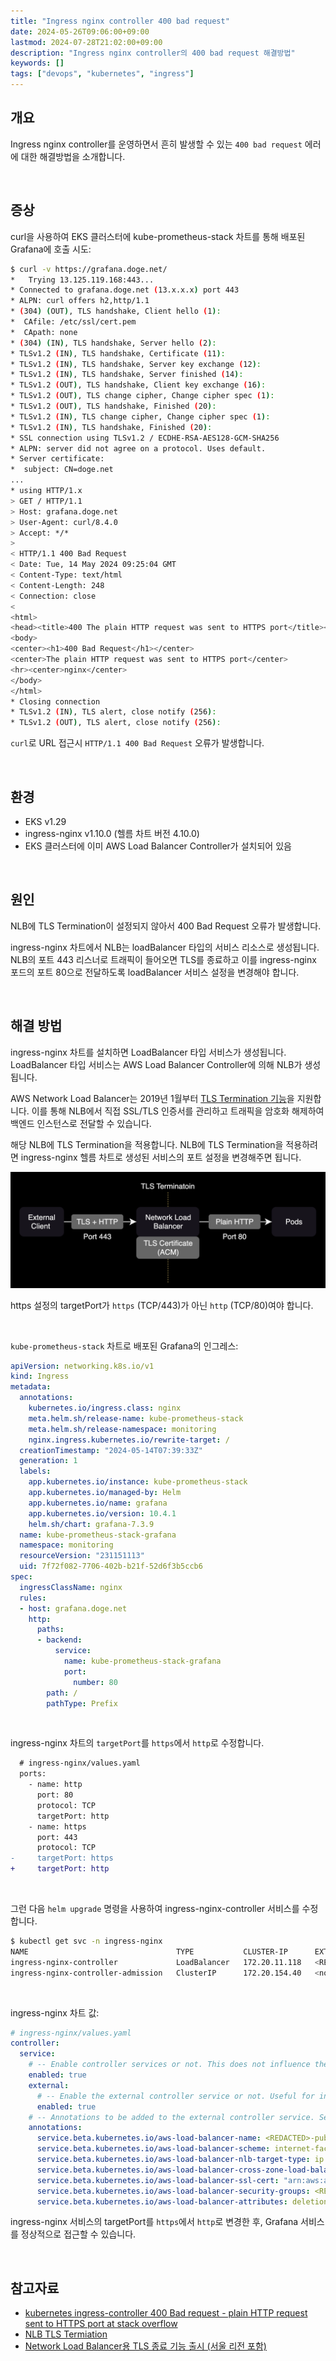 ```yaml
---
title: "Ingress nginx controller 400 bad request"
date: 2024-05-26T09:06:00+09:00
lastmod: 2024-07-28T21:02:00+09:00
description: "Ingress nginx controller의 400 bad request 해결방법"
keywords: []
tags: ["devops", "kubernetes", "ingress"]
---
```


## 개요

Ingress nginx controller를 운영하면서 흔히 발생할 수 있는 `400 bad request` 에러에 대한 해결방법을 소개합니다.

&nbsp;

## 증상

curl을 사용하여 EKS 클러스터에 kube-prometheus-stack 차트를 통해 배포된 Grafana에 호출 시도:

```bash
$ curl -v https://grafana.doge.net/
*   Trying 13.125.119.168:443...
* Connected to grafana.doge.net (13.x.x.x) port 443
* ALPN: curl offers h2,http/1.1
* (304) (OUT), TLS handshake, Client hello (1):
*  CAfile: /etc/ssl/cert.pem
*  CApath: none
* (304) (IN), TLS handshake, Server hello (2):
* TLSv1.2 (IN), TLS handshake, Certificate (11):
* TLSv1.2 (IN), TLS handshake, Server key exchange (12):
* TLSv1.2 (IN), TLS handshake, Server finished (14):
* TLSv1.2 (OUT), TLS handshake, Client key exchange (16):
* TLSv1.2 (OUT), TLS change cipher, Change cipher spec (1):
* TLSv1.2 (OUT), TLS handshake, Finished (20):
* TLSv1.2 (IN), TLS change cipher, Change cipher spec (1):
* TLSv1.2 (IN), TLS handshake, Finished (20):
* SSL connection using TLSv1.2 / ECDHE-RSA-AES128-GCM-SHA256
* ALPN: server did not agree on a protocol. Uses default.
* Server certificate:
*  subject: CN=doge.net
...
* using HTTP/1.x
> GET / HTTP/1.1
> Host: grafana.doge.net
> User-Agent: curl/8.4.0
> Accept: */*
>
< HTTP/1.1 400 Bad Request
< Date: Tue, 14 May 2024 09:25:04 GMT
< Content-Type: text/html
< Content-Length: 248
< Connection: close
<
<html>
<head><title>400 The plain HTTP request was sent to HTTPS port</title></head>
<body>
<center><h1>400 Bad Request</h1></center>
<center>The plain HTTP request was sent to HTTPS port</center>
<hr><center>nginx</center>
</body>
</html>
* Closing connection
* TLSv1.2 (IN), TLS alert, close notify (256):
* TLSv1.2 (OUT), TLS alert, close notify (256):
```

`curl`로 URL 접근시 `HTTP/1.1 400 Bad Request` 오류가 발생합니다.

&nbsp;

## 환경

- EKS v1.29
- ingress-nginx v1.10.0 (헬름 차트 버전 4.10.0)
- EKS 클러스터에 이미 AWS Load Balancer Controller가 설치되어 있음

&nbsp;

## 원인

NLB에 TLS Termination이 설정되지 않아서 400 Bad Request 오류가 발생합니다.

ingress-nginx 차트에서 NLB는 loadBalancer 타입의 서비스 리소스로 생성됩니다. NLB의 포트 443 리스너로 트래픽이 들어오면 TLS를 종료하고 이를 ingress-nginx 포드의 포트 80으로 전달하도록 loadBalancer 서비스 설정을 변경해야 합니다.

&nbsp;

## 해결 방법

ingress-nginx 차트를 설치하면 LoadBalancer 타입 서비스가 생성됩니다. LoadBalancer 타입 서비스는 AWS Load Balancer Controller에 의해 NLB가 생성됩니다.

AWS Network Load Balancer는 2019년 1월부터 [TLS Termination 기능](https://aws.amazon.com/ko/blogs/korea/new-tls-termination-for-network-load-balancers/)을 지원합니다. 이를 통해 NLB에서 직접 SSL/TLS 인증서를 관리하고 트래픽을 암호화 해제하여 백엔드 인스턴스로 전달할 수 있습니다.

해당 NLB에 TLS Termination을 적용합니다. NLB에 TLS Termination을 적용하려면 ingress-nginx 헬름 차트로 생성된 서비스의 포트 설정을 변경해주면 됩니다.

![NLB의 TLS Termination](./1.png)

https 설정의 targetPort가 `https` (TCP/443)가 아닌 `http` (TCP/80)여야 합니다.

&nbsp;

`kube-prometheus-stack` 차트로 배포된 Grafana의 인그레스:

```yaml
apiVersion: networking.k8s.io/v1
kind: Ingress
metadata:
  annotations:
    kubernetes.io/ingress.class: nginx
    meta.helm.sh/release-name: kube-prometheus-stack
    meta.helm.sh/release-namespace: monitoring
    nginx.ingress.kubernetes.io/rewrite-target: /
  creationTimestamp: "2024-05-14T07:39:33Z"
  generation: 1
  labels:
    app.kubernetes.io/instance: kube-prometheus-stack
    app.kubernetes.io/managed-by: Helm
    app.kubernetes.io/name: grafana
    app.kubernetes.io/version: 10.4.1
    helm.sh/chart: grafana-7.3.9
  name: kube-prometheus-stack-grafana
  namespace: monitoring
  resourceVersion: "231151113"
  uid: 7f72f082-7706-402b-b21f-52d6f3b5ccb6
spec:
  ingressClassName: nginx
  rules:
  - host: grafana.doge.net
    http:
      paths:
      - backend:
          service:
            name: kube-prometheus-stack-grafana
            port:
              number: 80
        path: /
        pathType: Prefix
```

&nbsp;

ingress-nginx 차트의 `targetPort`를 `https`에서 `http`로 수정합니다.

```diff
  # ingress-nginx/values.yaml
  ports:
    - name: http
      port: 80
      protocol: TCP
      targetPort: http
    - name: https
      port: 443
      protocol: TCP
-     targetPort: https
+     targetPort: http
```

&nbsp;

그런 다음 `helm upgrade` 명령을 사용하여 ingress-nginx-controller 서비스를 수정합니다.

```bash
$ kubectl get svc -n ingress-nginx
NAME                                 TYPE           CLUSTER-IP      EXTERNAL-IP                                   PORT(S)                      AGE
ingress-nginx-controller             LoadBalancer   172.20.11.118   <REDACTED>.elb.ap-northeast-2.amazonaws.com   80:30948/TCP,443:30608/TCP   138m
ingress-nginx-controller-admission   ClusterIP      172.20.154.40   <none>                                        443/TCP                      4h17m
```

&nbsp;

ingress-nginx 차트 값:

```yaml
# ingress-nginx/values.yaml
controller:
  service:
    # -- Enable controller services or not. This does not influence the creation of either the admission webhook or the metrics service.
    enabled: true
    external:
      # -- Enable the external controller service or not. Useful for internal-only deployments.
      enabled: true
    # -- Annotations to be added to the external controller service. See `controller.service.internal.annotations` for annotations to be added to the internal controller service.
    annotations:
      service.beta.kubernetes.io/aws-load-balancer-name: <REDACTED>-pub-nginx-ingress-nlb
      service.beta.kubernetes.io/aws-load-balancer-scheme: internet-facing
      service.beta.kubernetes.io/aws-load-balancer-nlb-target-type: ip
      service.beta.kubernetes.io/aws-load-balancer-cross-zone-load-balancing-enabled: "true"
      service.beta.kubernetes.io/aws-load-balancer-ssl-cert: "arn:aws:acm:ap-northeast-2:<REDACTED>:certificate/<REDACTED>"
      service.beta.kubernetes.io/aws-load-balancer-security-groups: <REDACTED>
      service.beta.kubernetes.io/aws-load-balancer-attributes: deletion_protection.enabled=true
```

ingress-nginx 서비스의 targetPort를 `https`에서 `http`로 변경한 후, Grafana 서비스를 정상적으로 접근할 수 있습니다.

&nbsp;

## 참고자료

- [kubernetes ingress-controller 400 Bad request - plain HTTP request sent to HTTPS port at stack overflow](https://stackoverflow.com/questions/70733110/kubernetes-ingress-controller-400-bad-request-plain-http-request-sent-to-http)
- [NLB TLS Termiation](https://kubernetes-sigs.github.io/aws-load-balancer-controller/v2.4/guide/use_cases/nlb_tls_termination/)
- [Network Load Balancer용 TLS 종료 기능 출시 (서울 리전 포함)](https://aws.amazon.com/ko/blogs/korea/new-tls-termination-for-network-load-balancers/)
